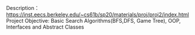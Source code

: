 
Description：https://inst.eecs.berkeley.edu/~cs61b/sp20/materials/proj/proj2/index.html
Project Objective: Basic Search Algorithms(BFS,DFS, Game Tree), OOP, Interfaces and Abstract Classes 
